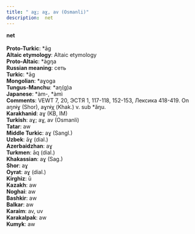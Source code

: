 ```yaml
---
title: " aɣ; aɣ, av (Osmanli)"
description:  net
---
```

<strong> net</strong><br><br>
<strong>Proto-Turkic</strong>:  *āg<br>
<strong>Altaic etymology</strong>:  Altaic etymology<br>
<strong> Proto-Altaic</strong>:  *àgŋa<br>
<strong>Russian meaning</strong>:  сеть<br>
<strong>Turkic</strong>:  *āg<br>
<strong>Mongolian</strong>:  *aɣoga<br>
<strong>Tungus-Manchu</strong>:  *aŋ(g)a<br>
<strong>Japanese</strong>:  *àm-, *àmì<br>
<strong>Comments</strong>:  VEWT 7, 20, ЭСТЯ 1, 117-118, 152-153, Лексика 418-419. On aŋnɨɣ (Shor), aɣnɨχ (Khak.) v. sub *ăŋu.<br>
<strong>Karakhanid</strong>:  aɣ (KB, IM)<br>
<strong>Turkish</strong>:  aɣ; aɣ, av (Osmanli)<br>
<strong>Tatar</strong>:  aw<br>
<strong>Middle Turkic</strong>:  aɣ (Sangl.)<br>
<strong>Uzbek</strong>:  āɣ (dial.)<br>
<strong>Azerbaidzhan</strong>:  aɣ<br>
<strong>Turkmen</strong>:  āq (dial.)<br>
<strong>Khakassian</strong>:  aɣ (Sag.)<br>
<strong>Shor</strong>:  aɣ<br>
<strong>Oyrat</strong>:  aɣ (dial.)<br>
<strong>Kirghiz</strong>:  ū<br>
<strong>Kazakh</strong>:  aw<br>
<strong>Noghai</strong>:  aw<br>
<strong>Bashkir</strong>:  aw<br>
<strong>Balkar</strong>:  aw<br>
<strong>Karaim</strong>:  av, uv<br>
<strong>Karakalpak</strong>:  aw<br>
<strong>Kumyk</strong>:  aw<br>


